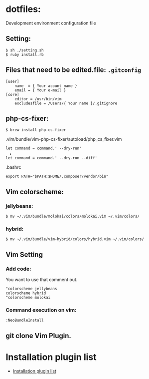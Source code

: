 # dotfiles:
Development environment configuration file

## Setting:
```
$ sh ./setting.sh
$ ruby install.rb
```

## Files that need to be edited.file: `.gitconfig`
```
[user]
	name  = { Your acount name }
	email = { Your e-mail }
[core]
	editor = /usr/bin/vim
	excludesfile = /Users/{ Your name }/.gitignore
```

## php-cs-fixer:
```
$ brew install php-cs-fixer
```

.vim/bundle/vim-php-cs-fixer/autoload/php_cs_fixer.vim
```
let command = command.' --dry-run'
　↓
let command = command.' --dry-run --diff'
```

.bashrc
```
export PATH="$PATH:$HOME/.composer/vendor/bin"
```

## Vim colorscheme:

### jellybeans:
```
$ mv ~/.vim/bundle/molokai/colors/molokai.vim ~/.vim/colors/
```
### hybrid:
```
$ mv ~/.vim/bundle/vim-hybrid/colors/hybrid.vim ~/.vim/colors/
```

## Vim Setting
### Add code:
You want to use that comment out.
```
"colorscheme jellybeans
colorscheme hybrid
"colorscheme molokai
```

### Command execution on vim:
```
:NeoBundleInstall
```

## git clone Vim Plugin.
# Installation plugin list
- [Installation plugin list](https://github.com/nzw/dotfiles/blob/master/install_list.txt)
